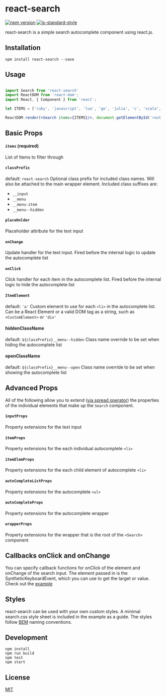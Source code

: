 # react-search

[![npm version](https://badge.fury.io/js/react-search.svg)](https://badge.fury.io/js/react-search)
[![js-standard-style](https://img.shields.io/badge/code%20style-standard-brightgreen.svg?style=flat)](https://github.com/feross/standard)

react-search is a simple search autocomplete component using react.js.

## Installation

`npm install react-search --save`

## Usage

```jsx

import Search from 'react-search'
import ReactDOM from 'react-dom';
import React, { Component } from 'react';

let ITEMS = ['ruby', 'javascript', 'lua', 'go', 'julia', 'c', 'scala','haskell']

ReactDOM.render(<Search items={ITEMS}/>, document.getElementById('root'));

```

## Basic Props

#### `items` (required)
List of Items to filter through

#### `classPrefix`
default: `react-search`
Optional class prefix for included class names. Will also be attached to the main wrapper element. Included class suffixes are:
  - `__input`
  - `__menu`
  - `__menu-item`
  - `__menu--hidden`

#### `placeHolder`
Placeholder attribute for the text input

#### `onChange`
Update handler for the text input. Fired before the internal logic to update the autocomplete list

#### `onClick`
Click handler for each item in the autocomplete list. Fired before the internal logic to hide the autocomplete list

#### `ItemElement`
default: `'a'`
Custom element to use for each `<li>` in the autocomplete list. Can be a React Element or a valid DOM tag as a string, such as `<CustomElement>` or `'div'`

#### hiddenClassName
default: ``${classPrefix}__menu--hidden``
Class name override to be set when hiding the autocomplete list

#### openClassName
default: ``${classPrefix}__menu--open``
Class name override to be set when showing the autocomplete list

## Advanced Props

All of the following allow you to extend ([via spread operator](https://facebook.github.io/react/docs/transferring-props.html)) the properties of the individual elements that make up the `Search` component.

#### `inputProps`
Property extensions for the text input

#### `itemProps`
Property extensions for the each individual autocomplete `<li>`

#### `itemElemProps`
Property extensions for the each child element of autocomplete `<li>`

#### `autoCompleteListProps`
Property extensions for the autocomplete `<ul>`

#### `autoCompleteProps`
Property extensions for the autocomplete wrapper

#### `wrapperProps`
Property extensions for the wrapper that is the root of the `<Search>` component

## Callbacks onClick and onChange

You can specify callback functions for onClick of the element and onChange of the search input. The element passed in is the SyntheticKeyboardEvent, which you can use to get the target or value. Check out the [example](https://github.com/StevenIseki/react-search/tree/master/example)

## Styles

react-search can be used with your own custom styles. A minimal search.css style sheet is included in the example as a guide. The styles follow [BEM](https://en.bem.info/method/) naming conventions.

## Development
    npm install
    npm run build
    npm test
    npm start

## License

[MIT](http://isekivacenz.mit-license.org/)
